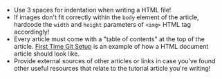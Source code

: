 - Use 3 spaces for indentation when writing a HTML file!
- If images don't fit correctly within the `body` element of the article, hardcode the `width` and `height` parameters of `<img>` HTML tag accordingly!
- Every article must come with a "table of contents" at the top of the article. [First Time Git Setup](https://github.com/Fraizeraust/Fraizeraust.github.io/blob/master/pages/first-setup-git.html) is an example of how a HTML document article should look like.
- Provide external sources of other articles or links in case you've found other useful resources that relate to the tutorial article you're writing!

